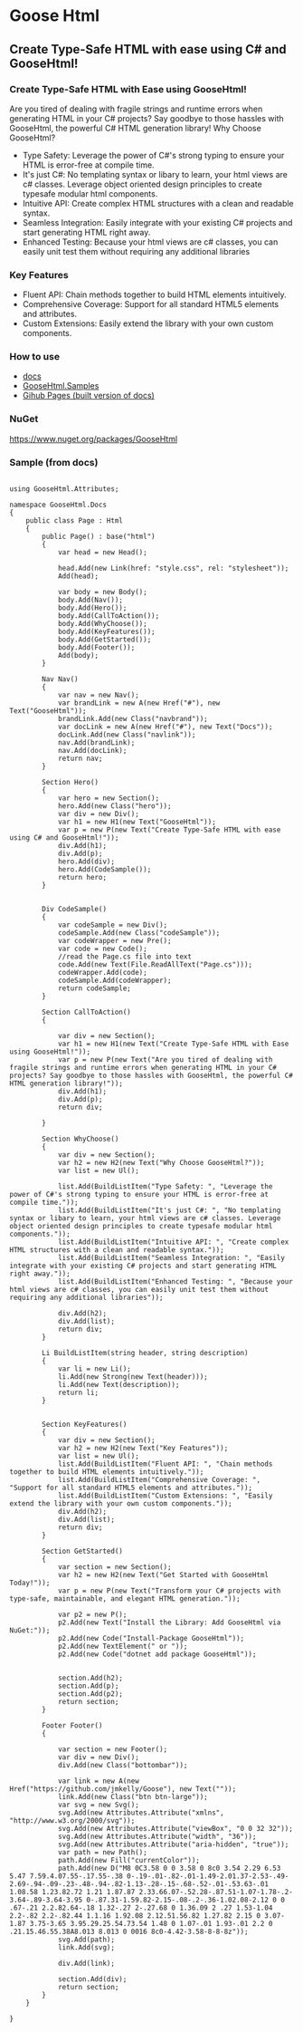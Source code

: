 #  Goose Html

## Create Type-Safe HTML with ease using C# and GooseHtml!


### Create Type-Safe HTML with Ease using GooseHtml!

Are you tired of dealing with fragile strings and runtime errors when generating HTML in your C# projects? Say goodbye to those hassles with GooseHtml, the powerful C# HTML generation library!
Why Choose GooseHtml?

- Type Safety: Leverage the power of C#'s strong typing to ensure your HTML is error-free at compile time.
- It's just C#: No templating syntax or libary to learn, your html views are c# classes. Leverage object oriented design principles to create typesafe modular html components.
- Intuitive API: Create complex HTML structures with a clean and readable syntax.
- Seamless Integration: Easily integrate with your existing C# projects and start generating HTML right away.
- Enhanced Testing: Because your html views are c# classes, you can easily unit test them without requiring any additional libraries

### Key Features

- Fluent API: Chain methods together to build HTML elements intuitively.
- Comprehensive Coverage: Support for all standard HTML5 elements and attributes.
- Custom Extensions: Easily extend the library with your own custom components.

### How to use

- [docs](https://github.com/jmkelly/GooseHtml/tree/main/docs)
- [GooseHtml.Samples](https://github.com/jmkelly/GooseHtml/tree/main/GooseHtml.Samples)
- [Gihub Pages (built version of docs)](https://jmkelly.github.io/GooseHtml/)

### NuGet

https://www.nuget.org/packages/GooseHtml

### Sample (from docs)

```
  
using GooseHtml.Attributes;

namespace GooseHtml.Docs
{
    public class Page : Html
    {
		public Page() : base("html") 
		{
			var head = new Head();

			head.Add(new Link(href: "style.css", rel: "stylesheet"));
			Add(head);

			var body = new Body();
			body.Add(Nav());
			body.Add(Hero());
			body.Add(CallToAction());
			body.Add(WhyChoose());
			body.Add(KeyFeatures());
			body.Add(GetStarted());
			body.Add(Footer());
			Add(body);
		}

		Nav Nav()
		{
			var nav = new Nav();
			var brandLink = new A(new Href("#"), new Text("GooseHtml"));
			brandLink.Add(new Class("navbrand"));
			var docLink = new A(new Href("#"), new Text("Docs"));
			docLink.Add(new Class("navlink"));
			nav.Add(brandLink);
			nav.Add(docLink);
			return nav;
		}

		Section Hero()
		{
			var hero = new Section();
			hero.Add(new Class("hero"));
			var div = new Div();
			var h1 = new H1(new Text("GooseHtml"));
			var p = new P(new Text("Create Type-Safe HTML with ease using C# and GooseHtml!"));
			div.Add(h1);
			div.Add(p);
			hero.Add(div);
			hero.Add(CodeSample());
			return hero;
		}


		Div CodeSample()
		{
			var codeSample = new Div();
			codeSample.Add(new Class("codeSample"));
			var codeWrapper = new Pre();
			var code = new Code();
			//read the Page.cs file into text 
			code.Add(new Text(File.ReadAllText("Page.cs")));
			codeWrapper.Add(code);
			codeSample.Add(codeWrapper);
			return codeSample;
		}

		Section CallToAction()
		{

			var div = new Section();
			var h1 = new H1(new Text("Create Type-Safe HTML with Ease using GooseHtml!"));
			var p = new P(new Text("Are you tired of dealing with fragile strings and runtime errors when generating HTML in your C# projects? Say goodbye to those hassles with GooseHtml, the powerful C# HTML generation library!"));
			div.Add(h1);
			div.Add(p);
			return div;

		}

		Section WhyChoose()
		{
			var div = new Section();
			var h2 = new H2(new Text("Why Choose GooseHtml?"));
			var list = new Ul();

			list.Add(BuildListItem("Type Safety: ", "Leverage the power of C#'s strong typing to ensure your HTML is error-free at compile time."));
			list.Add(BuildListItem("It's just C#: ", "No templating syntax or libary to learn, your html views are c# classes. Leverage object oriented design principles to create typesafe modular html components."));
			list.Add(BuildListItem("Intuitive API: ", "Create complex HTML structures with a clean and readable syntax."));
			list.Add(BuildListItem("Seamless Integration: ", "Easily integrate with your existing C# projects and start generating HTML right away."));
			list.Add(BuildListItem("Enhanced Testing: ", "Because your html views are c# classes, you can easily unit test them without requiring any additional libraries"));

			div.Add(h2);
			div.Add(list);
			return div;
		}

		Li BuildListItem(string header, string description)
		{
			var li = new Li();
			li.Add(new Strong(new Text(header)));
			li.Add(new Text(description));
			return li;
		}


		Section KeyFeatures()
		{
			var div = new Section();
			var h2 = new H2(new Text("Key Features"));
			var list = new Ul();
			list.Add(BuildListItem("Fluent API: ", "Chain methods together to build HTML elements intuitively."));
			list.Add(BuildListItem("Comprehensive Coverage: ", "Support for all standard HTML5 elements and attributes."));
			list.Add(BuildListItem("Custom Extensions: ", "Easily extend the library with your own custom components."));
			div.Add(h2);
			div.Add(list);
			return div;
		}

		Section GetStarted()
		{
			var section = new Section();
			var h2 = new H2(new Text("Get Started with GooseHtml Today!"));
			var p = new P(new Text("Transform your C# projects with type-safe, maintainable, and elegant HTML generation."));

			var p2 = new P();
			p2.Add(new Text("Install the Library: Add GooseHtml via NuGet:"));	
			p2.Add(new Code("Install-Package GooseHtml"));
			p2.Add(new TextElement(" or "));
			p2.Add(new Code("dotnet add package GooseHtml"));


			section.Add(h2);
			section.Add(p);
			section.Add(p2);
			return section;
		}

		Footer Footer()
		{

			var section = new Footer();
			var div = new Div();
			div.Add(new Class("bottombar"));

			var link = new A(new Href("https://github.com/jmkelly/Goose"), new Text("")); 
			link.Add(new Class("btn btn-large"));
			var svg = new Svg();
			svg.Add(new Attributes.Attribute("xmlns", "http://www.w3.org/2000/svg"));
			svg.Add(new Attributes.Attribute("viewBox", "0 0 32 32"));
			svg.Add(new Attributes.Attribute("width", "36"));
			svg.Add(new Attributes.Attribute("aria-hidden", "true"));
			var path = new Path();
			path.Add(new Fill("currentColor"));
			path.Add(new D("M8 0C3.58 0 0 3.58 0 8c0 3.54 2.29 6.53 5.47 7.59.4.07.55-.17.55-.38 0-.19-.01-.82-.01-1.49-2.01.37-2.53-.49-2.69-.94-.09-.23-.48-.94-.82-1.13-.28-.15-.68-.52-.01-.53.63-.01 1.08.58 1.23.82.72 1.21 1.87.87 2.33.66.07-.52.28-.87.51-1.07-1.78-.2-3.64-.89-3.64-3.95 0-.87.31-1.59.82-2.15-.08-.2-.36-1.02.08-2.12 0 0 .67-.21 2.2.82.64-.18 1.32-.27 2-.27.68 0 1.36.09 2 .27 1.53-1.04 2.2-.82 2.2-.82.44 1.1.16 1.92.08 2.12.51.56.82 1.27.82 2.15 0 3.07-1.87 3.75-3.65 3.95.29.25.54.73.54 1.48 0 1.07-.01 1.93-.01 2.2 0 .21.15.46.55.38A8.013 8.013 0 0016 8c0-4.42-3.58-8-8-8z"));
			svg.Add(path);
			link.Add(svg);

			div.Add(link);

			section.Add(div);
			return section;
		}
	}

}
```




